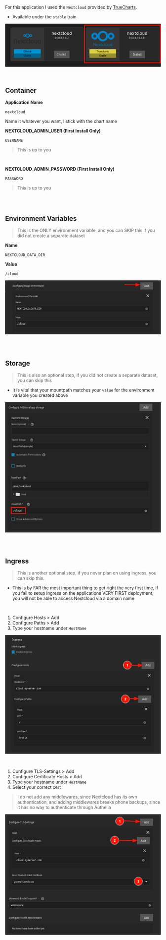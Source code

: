 For this application I used the `Nextcloud` provided by [TrueCharts](https://truecharts.org/manual/Quick-Start%20Guides/01-Adding-TrueCharts/).

- Available under the `stable` train

![!Container: Tube](images/nextcloud.png)

<br >

## Container 

**Application Name**
```
nextcloud
```

Name it whatever you want, I stick with the chart name


**NEXTCLOUD_ADMIN_USER (First Install Only)**
```
USERNAME
```
> This is up to you

<br />

**NEXTCLOUD_ADMIN_PASSWORD (First Install Only)** 
```
PASSWORD
```
> This is up to you

<br />
<br />

## Environment Variables
>This is the ONLY environment variable, and you can SKIP this if you did not create a separate dataset

**Name**
```
NEXTCLOUD_DATA_DIR
```
**Value**
```
/cloud
```

![!Container: Env_Var](images/env1.png)

<br />
<br />

## Storage
> This is also an optional step, if you did not create a separate dataset, you can skip this

- It is vital that your mountpath matches your `value` for the environment variable you created above

![!Container: Env_Var](images/storage.png)


<br />
<br />

## Ingress
> This is another optional step, if you never plan on using ingress, you can skip this.

- This is by FAR the most important thing to get right the very first time, if you fail to setup ingress on the applications VERY FIRST deployment, you will not be able to access Nextcloud via a domain name

<br >

1. Configure Hosts > Add
2. Configure Paths > Add
3. Type your hostname under `HostName`

![!Container: Ingres](images/ingress1.png)

<br >

1. Configure TLS-Settings > Add
2. Configure Certificate Hosts > Add
3. Type your hostname under `HostName`
4. Select your correct cert

> I do not add any middlewares, since Nextcloud has its own authentication, and adding middlewares breaks phone backups, since it has no way to authenticate through Authelia

![!Container: Ingres](images/ingress2.png)

<br >